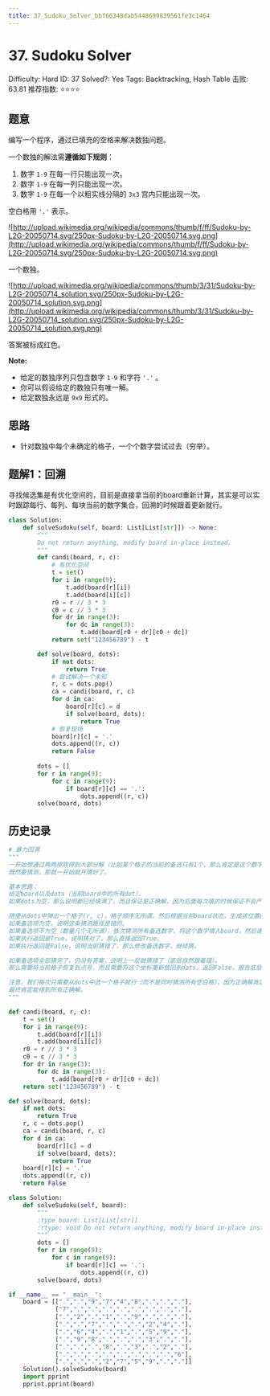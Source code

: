 ```yaml
---
title: 37_Sudoku_Solver_bbf66348dab5448699839561fe3c1464
---
```


# 37. Sudoku Solver

Difficulty: Hard
ID: 37
Solved?: Yes
Tags: Backtracking, Hash Table
击败: 63.81
推荐指数: ⭐⭐⭐⭐

[](https://leetcode.com/problems/sudoku-solver/)

## 题意

编写一个程序，通过已填充的空格来解决数独问题。

一个数独的解法需**遵循如下规则**：

1. 数字 `1-9` 在每一行只能出现一次。
2. 数字 `1-9` 在每一列只能出现一次。
3. 数字 `1-9` 在每一个以粗实线分隔的 `3x3` 宫内只能出现一次。

空白格用 `'.'` 表示。

![http://upload.wikimedia.org/wikipedia/commons/thumb/f/ff/Sudoku-by-L2G-20050714.svg/250px-Sudoku-by-L2G-20050714.svg.png](http://upload.wikimedia.org/wikipedia/commons/thumb/f/ff/Sudoku-by-L2G-20050714.svg/250px-Sudoku-by-L2G-20050714.svg.png)

一个数独。

![http://upload.wikimedia.org/wikipedia/commons/thumb/3/31/Sudoku-by-L2G-20050714_solution.svg/250px-Sudoku-by-L2G-20050714_solution.svg.png](http://upload.wikimedia.org/wikipedia/commons/thumb/3/31/Sudoku-by-L2G-20050714_solution.svg/250px-Sudoku-by-L2G-20050714_solution.svg.png)

答案被标成红色。

**Note:**

- 给定的数独序列只包含数字 `1-9` 和字符 `'.'` 。
- 你可以假设给定的数独只有唯一解。
- 给定数独永远是 `9x9` 形式的。

## 思路

- 针对数独中每个未确定的格子，一个个数字尝试过去（穷举）。

## 题解1：回溯

寻找候选集是有优化空间的，目前是直接拿当前的board重新计算，其实是可以实时跟踪每行、每列、每块当前的数字集合，回溯的时候跟着更新就行。

```python
class Solution:
    def solveSudoku(self, board: List[List[str]]) -> None:
        """
        Do not return anything, modify board in-place instead.
        """
        def candi(board, r, c):
            # 有优化空间
            t = set()
            for i in range(9):
                t.add(board[r][i])
                t.add(board[i][c])
            r0 = r // 3 * 3
            c0 = c // 3 * 3
            for dr in range(3):
                for dc in range(3):
                    t.add(board[r0 + dr][c0 + dc])
            return set("123456789") - t

        def solve(board, dots):
            if not dots:
                return True
            # 尝试解决一个未知
            r, c = dots.pop()
            ca = candi(board, r, c)
            for d in ca:
                board[r][c] = d
                if solve(board, dots):
                    return True
            # 恢复现场
            board[r][c] = '.'
            dots.append((r, c))
            return False
        
        dots = []
        for r in range(9):
            for c in range(9):
                if board[r][c] == '.':
                    dots.append((r, c))
        solve(board, dots)
```

## 历史记录

```python
# 暴力回溯
"""
一开始想通过两两排除得到大部分解（比如某个格子的当前的备选只有1个，那么肯定是这个数字了），但后来还是需要猜测。
既然要猜测，那就一开始就开猜好了。

基本思路：
给定board以及dots（当前board中的所有dot）。
如果dots为空，那么说明都已经填满了，而且保证是正确解，因为后面每次填的时候保证不会产生冲突。

随便从dots中弹出一个格子(r, c)，格子顺序无所谓。然后根据当前board状态，生成该位置的备选项。
如果备选项为空，说明这条猜测路径是错的。
如果备选项不为空（数量几个无所谓），依次猜测所有备选数字，将这个数字填入board，然后递归执行。
如果执行返回是True，说明猜对了，那么直接返回True。
如果执行返回是False，说明当前猜错了，那么修改备选数字，继续猜。

如果备选项全部猜完了，仍没有答案，说明上一层就猜错了（底层自然跟着错）。
那么需要将当前格子恢复到点号，而且需要将这个坐标重新放回到dots。返回False，报告底层无解。

注意，我们每次只需要从dots中选一个格子就行（而不是同时猜测所有空白格），因为正确解肯定是其中一个。沿着正确解猜测，
最终肯定能得到所有正确解。
"""

def candi(board, r, c):
    t = set()
    for i in range(9):
        t.add(board[r][i])
        t.add(board[i][c])
    r0 = r // 3 * 3
    c0 = c // 3 * 3
    for dr in range(3):
        for dc in range(3):
            t.add(board[r0 + dr][c0 + dc])
    return set("123456789") - t

def solve(board, dots):
    if not dots:
        return True
    r, c = dots.pop()
    ca = candi(board, r, c)
    for d in ca:
        board[r][c] = d
        if solve(board, dots):
            return True
    board[r][c] = '.'
    dots.append((r, c))
    return False

class Solution:
    def solveSudoku(self, board):
        """
        :type board: List[List[str]]
        :rtype: void Do not return anything, modify board in-place instead.
        """
        dots = []
        for r in range(9):
            for c in range(9):
                if board[r][c] == '.':
                    dots.append((r, c))
        solve(board, dots)

if __name__ == "__main__":
    board = [[".",".","9","7","4","8",".",".","."],
             ["7",".",".",".",".",".",".",".","."],
             [".","2",".","1",".","9",".",".","."],
             [".",".","7",".",".",".","2","4","."],
             [".","6","4",".","1",".","5","9","."],
             [".","9","8",".",".",".","3",".","."],
             [".",".",".","8",".","3",".","2","."],
             [".",".",".",".",".",".",".",".","6"],
             [".",".",".","2","7","5","9",".","."]]
    Solution().solveSudoku(board)
    import pprint
    pprint.pprint(board)
```
